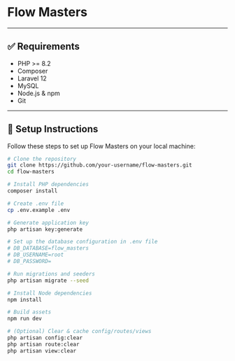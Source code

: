 # Flow Masters

---

## ✅ Requirements

- PHP >= 8.2  
- Composer  
- Laravel 12  
- MySQL
- Node.js & npm  
- Git  

---

## 🚀 Setup Instructions

Follow these steps to set up Flow Masters on your local machine:

```bash
# Clone the repository
git clone https://github.com/your-username/flow-masters.git
cd flow-masters

# Install PHP dependencies
composer install

# Create .env file
cp .env.example .env

# Generate application key
php artisan key:generate

# Set up the database configuration in .env file
# DB_DATABASE=flow_masters
# DB_USERNAME=root
# DB_PASSWORD=

# Run migrations and seeders
php artisan migrate --seed

# Install Node dependencies
npm install

# Build assets
npm run dev

# (Optional) Clear & cache config/routes/views
php artisan config:clear
php artisan route:clear
php artisan view:clear
